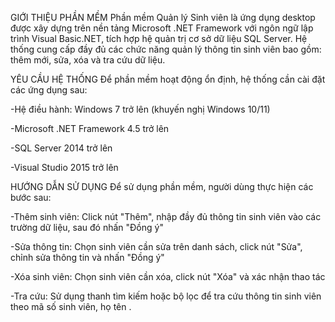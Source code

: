 GIỚI THIỆU PHẦN MỀM
Phần mềm Quản lý Sinh viên là ứng dụng desktop được xây dựng trên nền tảng Microsoft .NET Framework với ngôn ngữ lập trình Visual Basic.NET, tích hợp hệ quản trị cơ sở dữ liệu SQL Server.
Hệ thống cung cấp đầy đủ các chức năng quản lý thông tin sinh viên bao gồm: thêm mới, sửa, xóa và tra cứu dữ liệu. 

YÊU CẦU HỆ THỐNG
Để phần mềm hoạt động ổn định, hệ thống cần cài đặt các ứng dụng sau:

-Hệ điều hành: Windows 7 trở lên (khuyến nghị Windows 10/11)

-Microsoft .NET Framework 4.5 trở lên

-SQL Server 2014 trở lên 

-Visual Studio 2015 trở lên 

HƯỚNG DẪN SỬ DỤNG
Để sử dụng phần mềm, người dùng thực hiện các bước sau:

-Thêm sinh viên: Click nút "Thêm", nhập đầy đủ thông tin sinh viên vào các trường dữ liệu, sau đó nhấn "Đồng ý"

-Sửa thông tin: Chọn sinh viên cần sửa trên danh sách, click nút "Sửa", chỉnh sửa thông tin và nhấn "Đồng ý"

-Xóa sinh viên: Chọn sinh viên cần xóa, click nút "Xóa" và xác nhận thao tác

-Tra cứu: Sử dụng thanh tìm kiếm hoặc bộ lọc để tra cứu thông tin sinh viên theo mã số sinh viên, họ tên .
